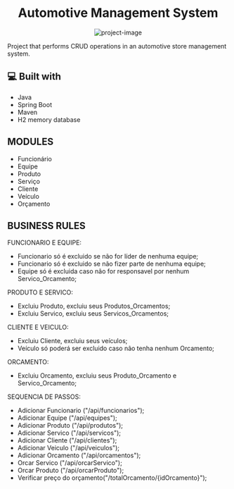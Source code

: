 <h1 align="center" id="title">Automotive Management System</h1>

<p align="center"><img src="https://www.getac.com/content/dam/uploads/2023/03/autorepairworkshop_cover.png" alt="project-image"></p>

<p id="description">Project that performs CRUD operations in an automotive store management system.</p>

  
  
<h2>💻 Built with</h2>

*   Java
*   Spring Boot
*   Maven
*   H2 memory database

  <h2>MODULES</h2>

*   Funcionário
*   Equipe
*   Produto
*   Serviço
*   Cliente
*   Veículo
*   Orçamento
  
  <h2>BUSINESS RULES</h2>

FUNCIONARIO E EQUIPE:
- Funcionario só é excluido se não for líder de nenhuma equipe;
- Funcionario só é excluido se não fizer parte de nenhuma equipe;
- Equipe só é excluida caso não for responsavel por nenhum Servico_Orcamento;

PRODUTO E SERVICO:
- Excluiu Produto, excluiu seus Produtos_Orcamentos;
- Excluiu Servico, excluiu seus Servicos_Orcamentos;

CLIENTE E VEICULO:
- Excluiu Cliente, excluiu seus veículos;
- Veículo só poderá ser excluido caso não tenha nenhum Orcamento;

ORCAMENTO:
- Excluiu Orcamento, excluiu seus Produto_Orcamento e Servico_Orcamento;

SEQUENCIA DE PASSOS:
- Adicionar Funcionario ("/api/funcionarios");
- Adicionar Equipe ("/api/equipes");
- Adicionar Produto ("/api/produtos");
- Adicionar Servico ("/api/servicos");
- Adicionar Cliente ("/api/clientes");
- Adicionar Veiculo ("/api/veiculos");
- Adicionar Orcamento ("/api/orcamentos");
- Orcar Servico ("/api/orcarServico");
- Orcar Produto ("/api/orcarProduto");
- Verificar preço do orçamento("/totalOrcamento/{idOrcamento}");
